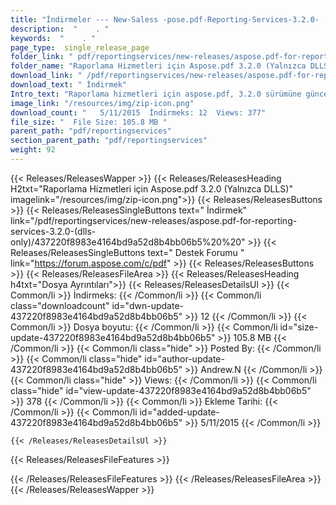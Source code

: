 ```yaml
---
title: "İndirmeler --- New-Saless -pose.pdf-Reporting-Services-3.2.0- (yalnızca DLLS)." 
description:  "    . " 
keywords:  "    . " 
page_type:  single_release_page
folder_link: " pdf/reportingservices/new-releases/aspose.pdf-for-reporting-services-3.2.0-(dlls-only)/"
folder_name: "Raporlama Hizmetleri için Aspose.pdf 3.2.0 (Yalnızca DLLS)"
download_link: " /pdf/reportingservices/new-releases/aspose.pdf-for-reporting-services-3.2.0-(dlls-only)/437220f8983e4164bd9a52d8b4bb06b5"
download_text: " İndirmek"
Intro_text: "Raporlama hizmetleri için aspose.pdf, 3.2.0 sürümüne güncellendi ve biz P ..."
image_link: "/resources/img/zip-icon.png"
download_count: "   5/11/2015  İndirmeks: 12  Views: 377"
file_size: "  File Size: 105.8 MB "
parent_path: "pdf/reportingservices"
section_parent_path: "pdf/reportingservices"
weight: 92
---
```


{{< Releases/ReleasesWapper >}}
  {{< Releases/ReleasesHeading H2txt="Raporlama Hizmetleri için Aspose.pdf 3.2.0 (Yalnızca DLLS)" imagelink="/resources/img/zip-icon.png">}}
  {{< Releases/ReleasesButtons >}}
    {{< Releases/ReleasesSingleButtons text=" İndirmek" link="/pdf/reportingservices/new-releases/aspose.pdf-for-reporting-services-3.2.0-(dlls-only)/437220f8983e4164bd9a52d8b4bb06b5%20%20" >}}
    {{< Releases/ReleasesSingleButtons text=" Destek Forumu " link="https://forum.aspose.com/c/pdf" >}}
  {{< Releases/ReleasesButtons >}}
  {{< Releases/ReleasesFileArea >}}
    {{< Releases/ReleasesHeading h4txt="Dosya Ayrıntıları">}}
    {{< Releases/ReleasesDetailsUl >}}
            {{< Common/li  >}} İndirmeks: {{< /Common/li >}} 
      {{< Common/li class="downloadcount" id="dwn-update-437220f8983e4164bd9a52d8b4bb06b5" >}} 12 {{< /Common/li >}} 
      {{< Common/li  >}} Dosya boyutu: {{< /Common/li >}} 
      {{< Common/li id="size-update-437220f8983e4164bd9a52d8b4bb06b5" >}} 105.8 MB {{< /Common/li >}} 
      {{< Common/li  class="hide" >}} Posted By: {{< /Common/li >}} 
      {{< Common/li class="hide" id="author-update-437220f8983e4164bd9a52d8b4bb06b5" >}} Andrew.N {{< /Common/li >}} 
      {{< Common/li class="hide"  >}} Views: {{< /Common/li >}} 
      {{< Common/li class="hide" id="view-update-437220f8983e4164bd9a52d8b4bb06b5" >}} 378 {{< /Common/li >}} 
      {{< Common/li  >}} Ekleme Tarihi: {{< /Common/li >}} 
      {{< Common/li id="added-update-437220f8983e4164bd9a52d8b4bb06b5" >}} 5/11/2015 {{< /Common/li >}} 

    {{< /Releases/ReleasesDetailsUl >}}

  {{< Releases/ReleasesFileFeatures >}}
      
  {{< /Releases/ReleasesFileFeatures >}}
 {{< /Releases/ReleasesFileArea >}}
{{< /Releases/ReleasesWapper >}}


